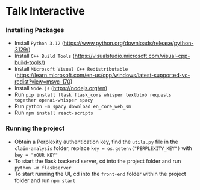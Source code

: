 # Talk Interactive
### Installing Packages
- Install `Python 3.12` (https://www.python.org/downloads/release/python-3129/) 
- Install `C++ Build Tools` (https://visualstudio.microsoft.com/visual-cpp-build-tools/)
- Install `Microsoft Visual C++ Redistributable` (https://learn.microsoft.com/en-us/cpp/windows/latest-supported-vc-redist?view=msvc-170)
- Install `Node.js` (https://nodejs.org/en)
- Run `pip install flask flask_cors whisper textblob requests together openai-whisper spacy`
- Run `python -m spacy download en_core_web_sm`
- Run `npm install react-scripts`

### Running the project
- Obtain a Perplexity authentication key, find the `utils.py` file in the `claim-analysis` folder, replace `key = os.getenv("PERPLEXITY_KEY")` with `key = "YOUR KEY"`
- To start the flask backend server, cd into the project folder and run `python -m flaskserver`
- To start running the UI, cd into the `front-end` folder within the project folder and run `npm start`